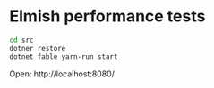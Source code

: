 # Elmish performance tests

```sh
cd src
dotner restore
dotnet fable yarn-run start
```

Open: http://localhost:8080/
